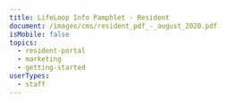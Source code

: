 ```yaml
---
title: LifeLoop Info Pamphlet - Resident
document: /images/cms/resident_pdf_-_august_2020.pdf
isMobile: false
topics:
  - resident-portal
  - marketing
  - getting-started
userTypes:
  - staff
---
```

